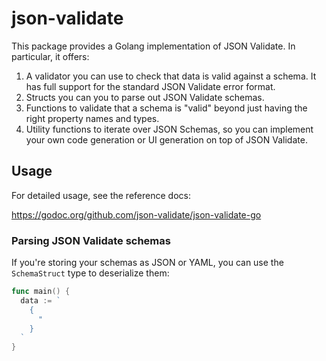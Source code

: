 # json-validate

This package provides a Golang implementation of JSON Validate. In particular,
it offers:

1. A validator you can use to check that data is valid against a schema. It has
   full support for the standard JSON Validate error format.
1. Structs you can you to parse out JSON Validate schemas.
1. Functions to validate that a schema is "valid" beyond just having the right
   property names and types.
1. Utility functions to iterate over JSON Schemas, so you can implement your own
   code generation or UI generation on top of JSON Validate.

## Usage

For detailed usage, see the reference docs:

https://godoc.org/github.com/json-validate/json-validate-go

### Parsing JSON Validate schemas

If you're storing your schemas as JSON or YAML, you can use the `SchemaStruct`
type to deserialize them:

```go
func main() {
  data := `
    {
      "
    }
  `
}
```
